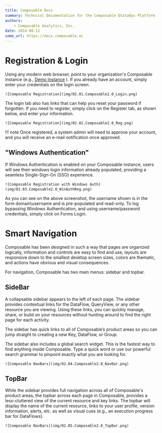 ```yaml
---
title: Composable Docs
summary: Technical Documentation for the Composable DtataOps Platform
authors:
    - Composable Analytics, Inc.
date: 2014-08-12
some_url: https://docs.composable.ai
---
```


# Registration & Login

Using any modern web browser, point to your organization's Composable instance (e.g., [Demo Instance](https://cloud.composableanalytics.com) ). If you already have an account, simply enter your credentials on the login screen.

    ![Composable Registration](img/02.01.Composable2.0_Login.png)

The login tab also has links that can help you reset your password if forgotten. If you need to register, simply click on the Register tab, as shown below, and enter your information.

    ![Composable Registration](img/02.02.Composable2.0_Reg.png)

!!! note
    Once registered, a system admin will need to approve your account, and you will receive an e-mail notification once approved.

## "Windows Authentication"

If Windows Authentication is enabled on your Composable instance, users will see their windows login information already populated, providing a seamless Single-Sign-On (SSO) experience.

    ![Composable Registration with Windows Auth](img/02.03.Composable2.0_WinAuthReg.png)

As you can see on the above screenshot, the username shown is in the form domain\username and is pre-populated and read-only. To log bypassing Windows Authentication, and using username/password credentials, simply click on Forms Login.

# Smart Navigation

Composable has been designed in such a way that pages are organized logically, information and controls are easy to find and use, layouts are responsive down to the smallest desktop screen sizes, colors are thematic, and actions have obvious and visual consequences.

For navigation, Composable has two main menus: sidebar and topbar.

## SideBar

A collapsable sidebar appears to the left of each page. The sidebar provides contextual links for the DataFlow, QueryView, or any other resource you are viewing. Using these links, you can quickly manage, share, or build on your resources without hunting around to find the right page for each activity.

The sidebar has quick links to all of Composable’s product areas so you can jump straight to creating a new Key, DataFlow, or Group.

The sidebar also includes a global search widget. This is the fastest way to find anything inside Composable. Type a quick word or use our powerful search grammar to pinpoint exactly what you are looking for.

    ![Composable NavBars](img/02.04.Composable2.0_NavBar.png)

## TopBar

While the sidebar provides full navigation across all of Composable's product areas, the topbar across each page in Composable, provides a less-cluttered view of the current resource and key links. The topbar will display the name of the current resource, links to your user profile, version information, alerts, etc. as well as visual cues (e.g., an execution progress bar for DataFlows).

    ![Composable NavBars](img/02.05.Composable2.0_TopBar.png)